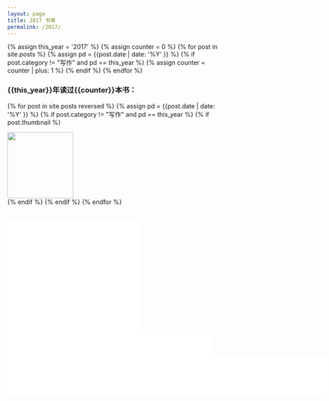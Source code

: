 ```yaml
---
layout: page
title: 2017 书单
permalink: /2017/
---
```



<div class="home content">
<div class="readings-list">
{% assign this_year = '2017' %}
{% assign counter = 0 %}
{% for post in site.posts  %}
    {% assign pd = {{post.date | date: '%Y' }} %}
    {% if post.category != "写作" and pd == this_year %}
        {% assign counter = counter | plus: 1 %}
    {% endif %}
{% endfor %}
<h3 >
<span class='header-year'>{{this_year}}</span>年读过<span class='header-counter'>{{counter}}</span>本书：
</h3>

{% for post in site.posts reversed %}
    {% assign pd = {{post.date | date: '%Y' }} %}
    {% if post.category != "写作" and pd == this_year %}
        {% if post.thumbnail %}
            <div  class="thumbnails">
            <a href="{{  post.url | prepend: site.baseurl  }}">
            <img src="{{post.thumbnail | prepend: site.baseurl }}" width='150'>
            </a>
            </div>
        {% endif %}
    {% endif %}
{% endfor %}
</div>
</div>

<br />

<iframe class="xs-banner" src="//rcm-cn.amazon-adsystem.com/e/cm?t=read02-23&o=28&p=12&l=ez&f=ifr&f=ifr" width="300" height="250" scrolling="no" marginwidth="0" marginheight="0" border="0" frameborder="0" style="border:none;max-width:800px;max-height:600px;"></iframe>
 
<iframe class="sm-banner" src="//rcm-cn.amazon-adsystem.com/e/cm?t=read02-23&o=28&p=13&l=ez&f=ifr&f=ifr" width="468" height="60" scrolling="no" marginwidth="0" marginheight="0" border="0" frameborder="0" style="border:none;max-width:800px;max-height:600px;"></iframe>

<iframe class="big-banner" src="//rcm-cn.amazon-adsystem.com/e/cm?t=read02-23&o=28&p=48&l=ez&f=ifr&f=ifr" width="728" height="90" scrolling="no" marginwidth="0" marginheight="0" border="0" frameborder="0" style="border:none;max-width:800px;max-height:600px;"></iframe>

